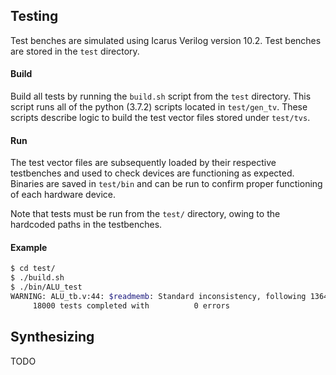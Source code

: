 ## Testing

Test benches are simulated using Icarus Verilog version 10.2. Test benches are stored in the `test` directory.

#### Build

Build all tests by running the `build.sh` script from the `test` directory. This script runs all of the
python (3.7.2) scripts located in `test/gen_tv`. These scripts describe logic to build the test vector files
stored under `test/tvs`.

#### Run

The test vector files are subsequently loaded by their respective testbenches and
used to check devices are functioning as expected. Binaries are saved in `test/bin` and can be run to
confirm proper functioning of each hardware device.

Note that tests must be run from the `test/` directory, owing to the hardcoded paths in the testbenches.

#### Example

```sh
$ cd test/
$ ./build.sh
$ ./bin/ALU_test
WARNING: ALU_tb.v:44: $readmemb: Standard inconsistency, following 1364-2005.
     18000 tests completed with          0 errors
```

## Synthesizing

TODO
